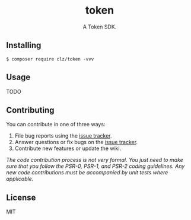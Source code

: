 <h1 align="center"> token </h1>

<p align="center"> A Token SDK.</p>


## Installing

```shell
$ composer require clz/token -vvv
```

## Usage

TODO

## Contributing

You can contribute in one of three ways:

1. File bug reports using the [issue tracker](https://github.com/clz/token/issues).
2. Answer questions or fix bugs on the [issue tracker](https://github.com/clz/token/issues).
3. Contribute new features or update the wiki.

_The code contribution process is not very formal. You just need to make sure that you follow the PSR-0, PSR-1, and PSR-2 coding guidelines. Any new code contributions must be accompanied by unit tests where applicable._

## License

MIT